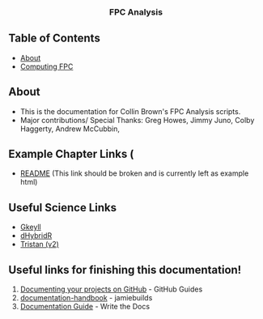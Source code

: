 <h3 align="center">FPC Analysis</h3>


## Table of Contents

- [About](#About)
- [Computing FPC](docs/FPC.md)

## About <a name = "about"></a>

- This is the documentation for Collin Brown's FPC Analysis scripts.
- Major contributions/ Special Thanks: Greg Howes, Jimmy Juno, Colby Haggerty, Andrew McCubbin, 

## Example Chapter Links ( <a name = "templates"></a>

- [README](/en/README_TEMPLATES) (This link should be broken and is currently left as example html)


## Useful Science Links <a name = "art"></a>

- [Gkeyll](https://gkeyll.readthedocs.io/en/latest/)
- [dHybridR](https://arxiv.org/abs/1909.05255)
- [Tristan (v2)](https://princetonuniversity.github.io/tristan-v2/)


## Useful links for finishing this documentation! <a name = "exdocumentations"></a>

1. [Documenting your projects on GitHub](https://guides.github.com/features/wikis/) - GitHub Guides
2. [documentation-handbook](https://github.com/jamiebuilds/documentation-handbook) - jamiebuilds
3. [Documentation Guide](https://www.writethedocs.org/guide/) - Write the Docs

